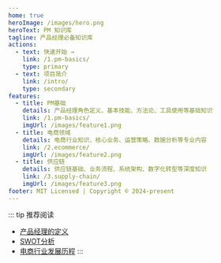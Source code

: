 ```yaml
---
home: true
heroImage: /images/hero.png
heroText: PM 知识库
tagline: 产品经理必备知识库
actions:
  - text: 快速开始 →
    link: /1.pm-basics/
    type: primary
  - text: 项目简介
    link: /intro/
    type: secondary
features:
  - title: PM基础
    details: 产品经理角色定义、基本技能、方法论、工具使用等基础知识
    link: /1.pm-basics/
    imgUrl: /images/feature1.png
  - title: 电商领域
    details: 电商行业知识、核心业务、运营策略、数据分析等专业内容
    link: /2.ecommerce/
    imgUrl: /images/feature2.png
  - title: 供应链
    details: 供应链基础、业务流程、系统架构、数字化转型等深度知识
    link: /3.supply-chain/
    imgUrl: /images/feature3.png
footer: MIT Licensed | Copyright © 2024-present
---
```


::: tip 推荐阅读
- [产品经理的定义](/1.pm-basics/01-role-definition/01-definition/产品经理的定义.html)
- [SWOT分析](/1.pm-basics/02-basic-skills/01-analysis/SWOT分析.html)
- [电商行业发展历程](/2.ecommerce/01-basic/01-industry/行业发展历程.html)
::: 